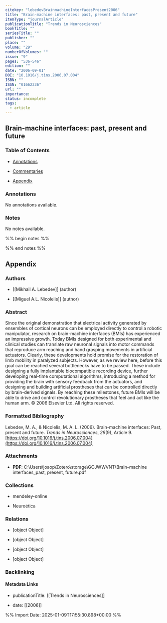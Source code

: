 ```yaml
---
citekey: "lebedevBrainmachineInterfacesPresent2006"
title: "Brain-machine interfaces: past, present and future"
itemType: "journalArticle"
publicationTitle: "Trends in Neurosciences"
bookTitle: ""
seriesTitle: ""
publisher: ""
place: ""
volume: "29"
numberOfVolumes: ""
issue: "9"
pages: "536-546"
edition: ""
date: "2006-09-01"
DOI: "10.1016/j.tins.2006.07.004"
ISBN: ""
ISSN: "01662236"
url: ""
importance: 
status: incomplete
tags:
  - article
---
```


## Brain-machine interfaces: past, present and future

### Table of Contents

- [Annotations](#annotations)

+ [Commentaries](#commentaries)

- [Appendix](#appendix)

### Annotations


No annotations available.


### Notes


No notes available.


%% begin notes %%

<!-- Write your personal notes here -->

%% end notes %%

## Appendix

### Authors


- [[Mikhail A. Lebedev]] (author)

- [[Miguel A.L. Nicolelis]] (author)



### Abstract

Since the original demonstration that electrical activity generated by ensembles of cortical neurons can be employed directly to control a robotic manipulator, research on brain-machine interfaces (BMIs) has experienced an impressive growth. Today BMIs designed for both experimental and clinical studies can translate raw neuronal signals into motor commands that reproduce arm reaching and hand grasping movements in artificial actuators. Clearly, these developments hold promise for the restoration of limb mobility in paralyzed subjects. However, as we review here, before this goal can be reached several bottlenecks have to be passed. These include designing a fully implantable biocompatible recording device, further developing real-time computational algorithms, introducing a method for providing the brain with sensory feedback from the actuators, and designing and building artificial prostheses that can be controlled directly by brain-derived signals. By reaching these milestones, future BMIs will be able to drive and control revolutionary prostheses that feel and act like the human arm. © 2006 Elsevier Ltd. All rights reserved.


### Formatted Bibliography

Lebedev, M. A., & Nicolelis, M. A. L. (2006). Brain-machine interfaces: Past, present and future. _Trends in Neurosciences_, _29_(9), Article 9. [https://doi.org/10.1016/j.tins.2006.07.004](https://doi.org/10.1016/j.tins.2006.07.004)




### Attachments


- **PDF**: C:\Users\joaop\Zotero\storage\GCJWWVNT\Brain–machine interfaces_past, present, future.pdf




### Collections


- mendeley-online

- Neuroética




### Relations


- [object Object]

- [object Object]

- [object Object]

- [object Object]



### Backlinking


#### Metadata Links


- publicationTitle: [[Trends in Neurosciences]]




- date: [[2006]]





<!-- Any additional notes or comments -->


%% Import Date: 2025-01-09T17:55:30.898+00:00 %%
